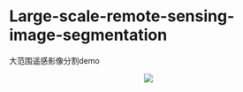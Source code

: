 # Large-scale-remote-sensing-image-segmentation
大范围遥感影像分割demo

<p align="center">
<img src=assets/samples_gs-008529_e-000010_b-000003.png />
</p>
